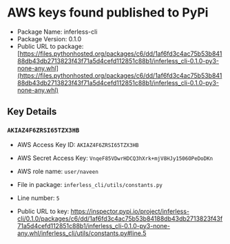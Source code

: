 # AWS keys found published to PyPi

* Package Name: inferless-cli
* Package Version: 0.1.0
* Public URL to package: [https://files.pythonhosted.org/packages/c6/dd/1af6fd3c4ac75b53b84188db43db2713823f43f71a5d4cefd112851c88b1/inferless_cli-0.1.0-py3-none-any.whl](https://files.pythonhosted.org/packages/c6/dd/1af6fd3c4ac75b53b84188db43db2713823f43f71a5d4cefd112851c88b1/inferless_cli-0.1.0-py3-none-any.whl)

## Key Details

### `AKIAZ4F6ZRSI65TZX3HB`

* AWS Access Key ID: `AKIAZ4F6ZRSI65TZX3HB`
* AWS Secret Access Key: `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` 
* AWS role name: `user/naveen`
* File in package: `inferless_cli/utils/constants.py`
* Line number: `5`

* Public URL to key: https://inspector.pypi.io/project/inferless-cli/0.1.0/packages/c6/dd/1af6fd3c4ac75b53b84188db43db2713823f43f71a5d4cefd112851c88b1/inferless_cli-0.1.0-py3-none-any.whl/inferless_cli/utils/constants.py#line.5


